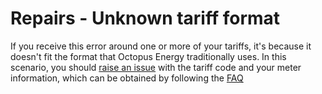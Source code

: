 # Repairs - Unknown tariff format

If you receive this error around one or more of your tariffs, it's because it doesn't fit the format that Octopus Energy traditionally uses. In this scenario, you should [raise an issue](https://github.com/BottlecapDave/HomeAssistant-OctopusEnergy/issues) with the tariff code and your meter information, which can be obtained by following the [FAQ](../../README.md#ive-been-asked-for-my-meter-information-in-a-bug-request-how-do-i-obtain-this)